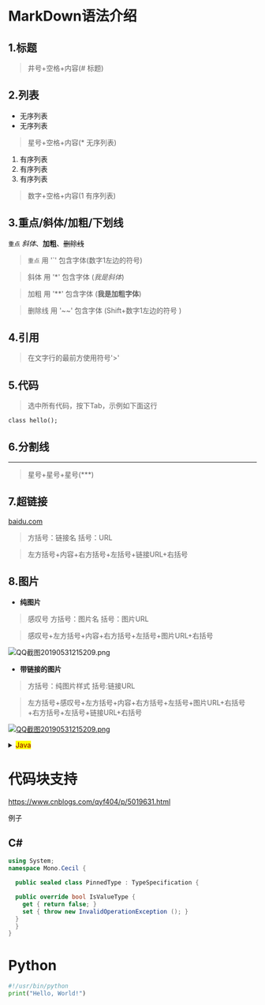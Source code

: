 # MarkDown语法介绍
## 1.标题
> 井号+空格+内容(# 标题)
## 2.列表
* 无序列表
* 无序列表
> 星号+空格+内容(* 无序列表)

1. 有序列表
2. 有序列表
3. 有序列表
> 数字+空格+内容(1 有序列表)

## 3.重点/斜体/加粗/下划线

`重点` *斜体*、**加粗**、~~删除线~~

> `重点` 用 '`' 包含字体(数字1左边的符号)

> 斜体 用 '*' 包含字体 (*我是斜体*)

> 加粗 用 '**' 包含字体 (**我是加粗字体**)

> 删除线 用 '~~' 包含字体 (Shift+数字1左边的符号 )

## 4.引用
>在文字行的最前方使用符号'>'

## 5.代码
> 选中所有代码，按下Tab，示例如下面这行

    class hello();    

## 6.分割线
***
> 星号+星号+星号(***)

## 7.超链接
[baidu.com](https://www.baidu.com/index.html)
> 方括号：链接名    括号：URL

> 左方括号+内容+右方括号+左括号+链接URL+右括号

## 8.图片
* **纯图片**

> 感叹号    方括号：图片名  括号：图片URL

> 感叹号+左方括号+内容+右方括号+左括号+图片URL+右括号

![QQ截图20190531215209.png](https://i.loli.net/2019/05/31/5cf1319b8f1d120336.png)

* **带链接的图片**

> 方括号：纯图片样式    括号:链接URL

> 左方括号+感叹号+左方括号+内容+右方括号+左括号+图片URL+右括号+右方括号+左括号+链接URL+右括号

[![QQ截图20190531215209.png](https://i.loli.net/2019/05/31/5cf1319b8f1d120336.png)](https://www.baidu.com/index.html)


<details>
<summary><mark><font color=darkred>Java</font></mark></summary>
<table border="1">
<tr>
  <td><b>JVM</b></td>
  <td>Java虚拟机(Java Virtual Machine):虚拟机包括(字节码指令集,寄存器,栈,垃圾回收堆,存储方法域),运行与平台无关的字节码,并解释成具体OS平台上的指令执行</td>
  </tr>
<tr>
  <td><b>JRE</b></td>
  <td>Java运行环境(Java Running Environment)：JRE可以让编译好的类（字节码）运行起来，是让Java运行起来的最小环境。简单来说JRE=JVM+API（不包括与开发有关的API）</td>
</tr>
<tr>
  <td><b>JDK</b></td>
  <td>Java开发套件(Java Development Kit):程序开发者用于编译调试Java程序的开发包,通常包含JRE</td>
</tr>
<tr>
  <td></td>
  <td></td>
</tr>
<tr>
  <td><b>JSP</b></td>
  <td>Java Server Pages:一种支持动态内容开发的网页技术.其中大部分以<%开始并以%>作为结束标志插入Java代码到HTML页面</td>
</tr>
<tr>
  <td><b>Tomcat</b></td>
  <td><b>Web应用服务器</b>: Servlet 容器，实现了对 Servlet 和 JSP 的支持，并提供了作为Web服务器的一些特有功能，如Tomcat管理和控制平台、安全域管理和Tomcat阀等。</td>
</tr>
</table>
</details>


# 代码块支持
https://www.cnblogs.com/qyf404/p/5019631.html

例子

## C#

```c#
using System;
namespace Mono.Cecil {

  public sealed class PinnedType : TypeSpecification {

  public override bool IsValueType {
    get { return false; }
    set { throw new InvalidOperationException (); }
  }
  }
}
```

# Python

```Python
#!/usr/bin/python
print("Hello, World!")
```